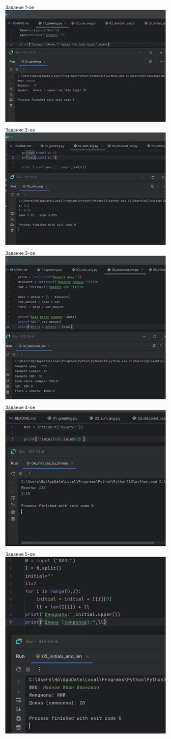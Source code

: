 Задание 1-ое
![alt text](images/lab01/01.img.png)

Задание 2-ое
![alt text](images/lab01/02.img.png)

Задание 3-ое
![alt text](images/lab01/03.img.png)

Задание 4-ое
![alt text](images/lab01/04.img.png)

Задание 5-ое
![alt text](images/lab01/05.img.png)